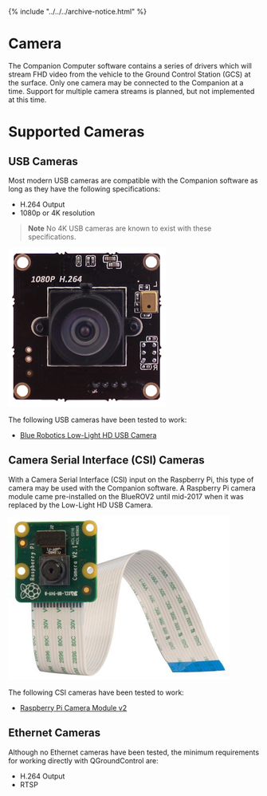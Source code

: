 {% include "../../../archive-notice.html" %}

# Camera

The Companion Computer software contains a series of drivers which will stream FHD video from the vehicle to the Ground Control Station (GCS) at the surface. Only one camera may be connected to the Companion at a time. Support for multiple camera streams is planned, but not implemented at this time.

# Supported Cameras

## USB Cameras

Most modern USB cameras are compatible with the Companion software as long as they have the following specifications:

* H.264 Output
* 1080p or 4K resolution 

> **Note** No 4K USB cameras are known to exist with these specifications.

<img src="/images/hardware/cam-usb.png" class="img-responsive img-center" style="max-height:600px;">

The following USB cameras have been tested to work:

* [Blue Robotics Low-Light HD USB Camera](https://www.bluerobotics.com/store/electronics/cam-usb-low-light-r1/)

## Camera Serial Interface (CSI) Cameras

With a Camera Serial Interface (CSI) input on the Raspberry Pi, this type of camera may be used with the Companion software. A Raspberry Pi camera module came pre-installed on the BlueROV2 until mid-2017 when it was replaced by the Low-Light HD USB Camera.

<img src="/images/hardware/rpicam.jpg" class="img-responsive img-center" style="max-height:600px;">

The following CSI cameras have been tested to work:

* [Raspberry Pi Camera Module v2](https://www.raspberrypi.org/products/camera-module-v2/)

## Ethernet Cameras

Although no Ethernet cameras have been tested, the minimum requirements for working directly with QGroundControl are:

* H.264 Output
* RTSP
